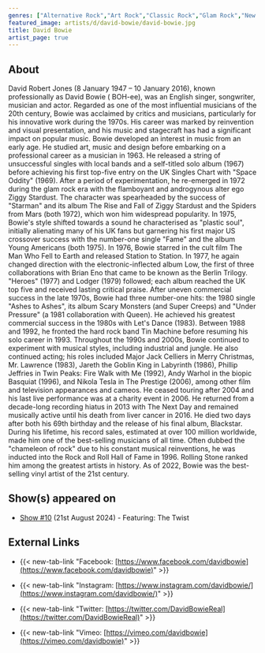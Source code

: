 ```yaml
---
genres: ["Alternative Rock","Art Rock","Classic Rock","Glam Rock","New Wave","Pop","Pop Rock","Rock","Art Pop"]
featured_image: artists/d/david-bowie/david-bowie.jpg
title: David Bowie
artist_page: true
---
```

## About

David Robert Jones (8 January 1947 – 10 January 2016), known professionally as David Bowie ( BOH-ee), was an English singer, songwriter, musician and actor. Regarded as one of the most influential musicians of the 20th century, Bowie was acclaimed by critics and musicians, particularly for his innovative work during the 1970s. His career was marked by reinvention and visual presentation, and his music and stagecraft has had a significant impact on popular music.
Bowie developed an interest in music from an early age. He studied art, music and design before embarking on a professional career as a musician in 1963. He released a string of unsuccessful singles with local bands and a self-titled solo album (1967) before achieving his first top-five entry on the UK Singles Chart with "Space Oddity" (1969). After a period of experimentation, he re-emerged in 1972 during the glam rock era with the flamboyant and androgynous alter ego Ziggy Stardust. The character was spearheaded by the success of "Starman" and its album The Rise and Fall of Ziggy Stardust and the Spiders from Mars (both 1972), which won him widespread popularity. In 1975, Bowie's style shifted towards a sound he characterised as "plastic soul", initially alienating many of his UK fans but garnering his first major US crossover success with the number-one single "Fame" and the album Young Americans (both 1975). In 1976, Bowie starred in the cult film The Man Who Fell to Earth and released Station to Station. In 1977, he again changed direction with the electronic-inflected album Low, the first of three collaborations with Brian Eno that came to be known as the Berlin Trilogy. "Heroes" (1977) and Lodger (1979) followed; each album reached the UK top five and received lasting critical praise.
After uneven commercial success in the late 1970s, Bowie had three number-one hits: the 1980 single "Ashes to Ashes", its album Scary Monsters (and Super Creeps) and "Under Pressure" (a 1981 collaboration with Queen). He achieved his greatest commercial success in the 1980s with Let's Dance (1983). Between 1988 and 1992, he fronted the hard rock band Tin Machine before resuming his solo career in 1993. Throughout the 1990s and 2000s, Bowie continued to experiment with musical styles, including industrial and jungle. He also continued acting; his roles included Major Jack Celliers in Merry Christmas, Mr. Lawrence (1983), Jareth the Goblin King in Labyrinth (1986), Phillip Jeffries in Twin Peaks: Fire Walk with Me (1992), Andy Warhol in the biopic Basquiat (1996), and Nikola Tesla in The Prestige (2006), among other film and television appearances and cameos. He ceased touring after 2004 and his last live performance was at a charity event in 2006. He returned from a decade-long recording hiatus in 2013 with The Next Day and remained musically active until his death from liver cancer in 2016. He died two days after both his 69th birthday and the release of his final album, Blackstar.
During his lifetime, his record sales, estimated at over 100 million worldwide, made him one of the best-selling musicians of all time. Often dubbed the "chameleon of rock" due to his constant musical reinventions, he was inducted into the Rock and Roll Hall of Fame in 1996. Rolling Stone ranked him among the greatest artists in history. As of 2022, Bowie was the best-selling vinyl artist of the 21st century.

## Show(s) appeared on

- [Show #10](/shows/featuring-the-twist/) (21st August 2024) - Featuring: The Twist

## External Links

- {{< new-tab-link "Facebook: [https://www.facebook.com/davidbowie](https://www.facebook.com/davidbowie)" >}}

- {{< new-tab-link "Instagram: [https://www.instagram.com/davidbowie/](https://www.instagram.com/davidbowie/)" >}}

- {{< new-tab-link "Twitter: [https://twitter.com/DavidBowieReal](https://twitter.com/DavidBowieReal)" >}}

- {{< new-tab-link "Vimeo: [https://vimeo.com/davidbowie](https://vimeo.com/davidbowie)" >}}

